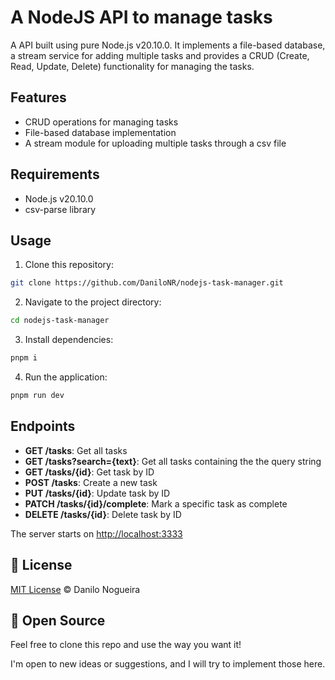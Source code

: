 # A NodeJS API to manage tasks

A API built using pure Node.js v20.10.0. It implements a file-based database, a stream service for adding multiple tasks and provides a CRUD (Create, Read, Update, Delete) functionality for managing the tasks.

## Features

- CRUD operations for managing tasks
- File-based database implementation
- A stream module for uploading multiple tasks through a csv file

## Requirements

- Node.js v20.10.0
- csv-parse library

## Usage

1. Clone this repository:

```sh
git clone https://github.com/DaniloNR/nodejs-task-manager.git
```

2. Navigate to the project directory:

```sh
cd nodejs-task-manager
```

3. Install dependencies:

```sh
pnpm i
```

4. Run the application:

```sh
pnpm run dev
```

## Endpoints

- **GET /tasks**: Get all tasks
- **GET /tasks?search={text}**: Get all tasks containing the the query string
- **GET /tasks/{id}**: Get task by ID
- **POST /tasks**: Create a new task
- **PUT /tasks/{id}**: Update task by ID
- **PATCH /tasks/{id}/complete**: Mark a specific task as complete
- **DELETE /tasks/{id}**: Delete task by ID

The server starts on [http://localhost:3333](http://localhost:3333)

## 📖 License

[MIT License](http://zenorocha.mit-license.org/) © Danilo Nogueira

## 🤝 Open Source

Feel free to clone this repo and use the way you want it!

I'm open to new ideas or suggestions, and I will try to implement those here.
